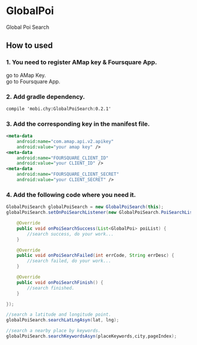 # GlobalPoi
Global Poi Search

## How to used

### 1. You need to register AMap key & Foursquare App.  

go to AMap Key.  
go to Foursquare App.  

### 2. Add gradle dependency.
```xml
compile 'mobi.chy:GlobalPoiSearch:0.2.1'
```

### 3. Add the corresponding key in the manifest file.
```xml
<meta-data
    android:name="com.amap.api.v2.apikey"
    android:value="your amap key" />
<meta-data
    android:name="FOURSQUARE_CLIENT_ID"
    android:value="your CLIENT_ID" />
<meta-data
    android:name="FOURSQUARE_CLIENT_SECRET"
    android:value="your CLIENT_SECRET" />
```

### 4. Add the following code where you need it. 
```java
GlobalPoiSearch globalPoiSearch = new GlobalPoiSearch(this);
globalPoiSearch.setOnPoiSearchListener(new GlobalPoiSearch.PoiSearchListener{

	@Override
    public void onPoiSearchSuccess(List<GlobalPoi> poiList) {
        //search success, do your work...
    }

    @Override
    public void onPoiSearchFailed(int errCode, String errDesc) {
    	//search failed, do your work...
    }

    @Override
    public void onPoiSearchFinish() {
    	//search finished.
    }

});

//search a latitude and longitude point.
globalPoiSearch.searchLatLngAsyn(lat, lng);

//search a nearby place by keywords.
globalPoiSearch.searchKeywordsAsyn(placeKeywords,city,pageIndex);
```
